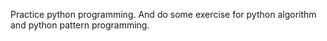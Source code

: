Practice python programming. And do some exercise for python algorithm and python pattern programming.

